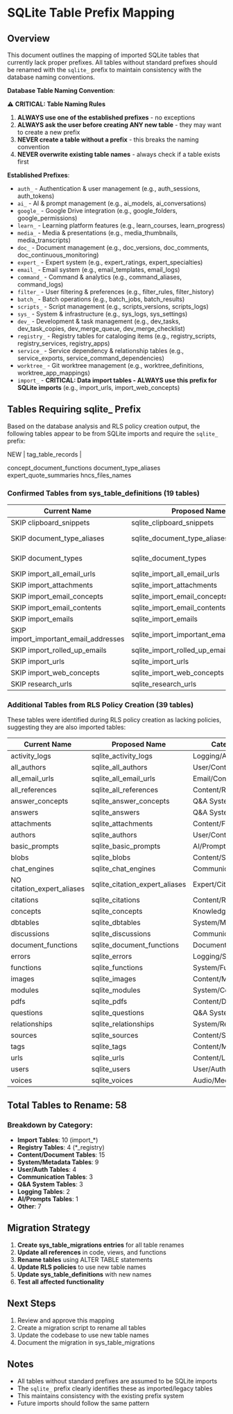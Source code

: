 # SQLite Table Prefix Mapping

## Overview

This document outlines the mapping of imported SQLite tables that currently lack proper prefixes. All tables without standard prefixes should be renamed with the `sqlite_` prefix to maintain consistency with the database naming conventions.


**Database Table Naming Convention**:
   
   ⚠️ **CRITICAL: Table Naming Rules**
   1. **ALWAYS use one of the established prefixes** - no exceptions
   2. **ALWAYS ask the user before creating ANY new table** - they may want to create a new prefix
   3. **NEVER create a table without a prefix** - this breaks the naming convention
   4. **NEVER overwrite existing table names** - always check if a table exists first
   
   **Established Prefixes**:
   - `auth_` - Authentication & user management (e.g., auth_sessions, auth_tokens)
   - `ai_` - AI & prompt management (e.g., ai_models, ai_conversations)
   - `google_` - Google Drive integration (e.g., google_folders, google_permissions)
   - `learn_` - Learning platform features (e.g., learn_courses, learn_progress)
   - `media_` - Media & presentations (e.g., media_thumbnails, media_transcripts)
   - `doc_` - Document management (e.g., doc_versions, doc_comments, doc_continuous_monitoring)
   - `expert_` - Expert system (e.g., expert_ratings, expert_specialties)
   - `email_` - Email system (e.g., email_templates, email_logs)
   - `command_` - Command & analytics (e.g., command_aliases, command_logs)
   - `filter_` - User filtering & preferences (e.g., filter_rules, filter_history)
   - `batch_` - Batch operations (e.g., batch_jobs, batch_results)
   - `scripts_` - Script management (e.g., scripts_versions, scripts_logs)
   - `sys_` - System & infrastructure (e.g., sys_logs, sys_settings)
   - `dev_` - Development & task management (e.g., dev_tasks, dev_task_copies, dev_merge_queue, dev_merge_checklist)
   - `registry_` - Registry tables for cataloging items (e.g., registry_scripts, registry_services, registry_apps)
   - `service_` - Service dependency & relationship tables (e.g., service_exports, service_command_dependencies)
   - `worktree_` - Git worktree management (e.g., worktree_definitions, worktree_app_mappings)
   - `import_` - **CRITICAL: Data import tables - ALWAYS use this prefix for SQLite imports** (e.g., import_urls, import_web_concepts)
   

## Tables Requiring sqlite_ Prefix

Based on the database analysis and RLS policy creation output, the following tables appear to be from SQLite imports and require the `sqlite_` prefix:

NEW
| tag_table_records |   

concept_document_functions
document_type_aliases
expert_quote_summaries
hncs_files_names


### Confirmed Tables from sys_table_definitions (19 tables)

| Current Name | Proposed Name | Category |
|--------------|---------------|----------|
| SKIP clipboard_snippets | sqlite_clipboard_snippets | Utility |
| SKIP document_type_aliases | sqlite_document_type_aliases | Document Management |
| SKIP document_types | sqlite_document_types | Document Management |
| SKIP import_all_email_urls | sqlite_import_all_email_urls | Import/Email |
| SKIP import_attachments | sqlite_import_attachments | Import/Content |
| SKIP import_email_concepts | sqlite_import_email_concepts | Import/Email |
| SKIP import_email_contents | sqlite_import_email_contents | Import/Email |
| SKIP import_emails | sqlite_import_emails | Import/Email |
| SKIP import_important_email_addresses | sqlite_import_important_email_addresses | Import/Email |
| SKIP import_rolled_up_emails | sqlite_import_rolled_up_emails | Import/Email |
| SKIP import_urls | sqlite_import_urls | Import/Content |
| SKIP import_web_concepts | sqlite_import_web_concepts | Import/Content |
| SKIP research_urls | sqlite_research_urls | Research/Content |

### Additional Tables from RLS Policy Creation (39 tables)

These tables were identified during RLS policy creation as lacking policies, suggesting they are also imported tables:

| Current Name | Proposed Name | Category |
|--------------|---------------|----------|
| activity_logs | sqlite_activity_logs | Logging/Analytics |
| all_authors | sqlite_all_authors | User/Content |
| all_email_urls | sqlite_all_email_urls | Email/Content |
| all_references | sqlite_all_references | Content/References |
| answer_concepts | sqlite_answer_concepts | Q&A System |
| answers | sqlite_answers | Q&A System |
| attachments | sqlite_attachments | Content/Files |
| authors | sqlite_authors | User/Content |
| basic_prompts | sqlite_basic_prompts | AI/Prompts |
| blobs | sqlite_blobs | Content/Storage |
| chat_engines | sqlite_chat_engines | Communication |
| NO citation_expert_aliases | sqlite_citation_expert_aliases | Expert/Citations |
| citations | sqlite_citations | Content/References |
| concepts | sqlite_concepts | Knowledge/Content |
| dbtables | sqlite_dbtables | System/Metadata |
| discussions | sqlite_discussions | Communication |
| document_functions | sqlite_document_functions | Document/Functions |
| errors | sqlite_errors | Logging/System |
| functions | sqlite_functions | System/Functions |
| images | sqlite_images | Content/Media |
| modules | sqlite_modules | System/Code |
| pdfs | sqlite_pdfs | Content/Documents |
| questions | sqlite_questions | Q&A System |
| relationships | sqlite_relationships | System/Relations |
| sources | sqlite_sources | Content/Sources |
| tags | sqlite_tags | Content/Metadata |
| urls | sqlite_urls | Content/Links |
| users | sqlite_users | User/Auth |
| voices | sqlite_voices | Audio/Media |

## Total Tables to Rename: 58

### Breakdown by Category:
- **Import Tables**: 10 (import_*)
- **Registry Tables**: 4 (*_registry)
- **Content/Document Tables**: 15
- **System/Metadata Tables**: 9
- **User/Auth Tables**: 4
- **Communication Tables**: 3
- **Q&A System Tables**: 3
- **Logging Tables**: 2
- **AI/Prompts Tables**: 1
- **Other**: 7

## Migration Strategy

1. **Create sys_table_migrations entries** for all table renames
2. **Update all references** in code, views, and functions
3. **Rename tables** using ALTER TABLE statements
4. **Update RLS policies** to use new table names
5. **Update sys_table_definitions** with new names
6. **Test all affected functionality**

## Next Steps

1. Review and approve this mapping
2. Create a migration script to rename all tables
3. Update the codebase to use new table names
4. Document the migration in sys_table_migrations

## Notes

- All tables without standard prefixes are assumed to be SQLite imports
- The `sqlite_` prefix clearly identifies these as imported/legacy tables
- This maintains consistency with the existing prefix system
- Future imports should follow the same pattern